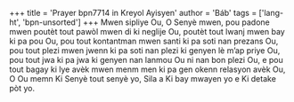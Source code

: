 +++
title = 'Prayer bpn7714 in Kreyol Ayisyen'
author = 'Báb'
tags = ['lang-ht', 'bpn-unsorted']
+++
Mwen sipliye Ou, O Senyè mwen, pou padone mwen poutèt tout pawòl mwen di ki neglije Ou, poutèt tout lwanj mwen bay ki pa pou Ou, pou tout kontantman mwen santi ki pa soti nan prezans Ou, pou tout plezi mwen jwenn ki pa soti nan plezi ki genyen lè m’ap priye Ou, pou tout jwa ki pa jwa ki genyen nan lanmou Ou ni nan bon plezi Ou, e pou tout bagay ki lye avèk mwen menm men ki pa gen okenn relasyon avèk Ou, O Ou memn Ki Senyè tout senyè yo, Sila a Ki bay mwayen yo e Ki detake pòt yo.
